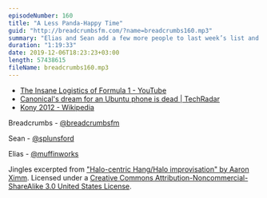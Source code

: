 ```yaml
---
episodeNumber: 160
title: "A Less Panda-Happy Time"
guid: "http://breadcrumbsfm.com/?name=breadcrumbs160.mp3"
summary: "Elias and Sean add a few more people to last week’s list and then take a step back to look at what the public consciousness is and how it works."
duration: "1:19:33"
date: 2019-12-06T18:23:23+03:00
length: 57438615
fileName: breadcrumbs160.mp3
---
```


- [The Insane Logistics of Formula 1 - YouTube](https://www.youtube.com/watch?v=6OLVFa8YRfM&feature=share)
- [Canonical's dream for an Ubuntu phone is dead | TechRadar](https://www.techradar.com/news/canonicals-dream-for-an-ubuntu-phone-is-dead)
- [Kony 2012 - Wikipedia](https://en.wikipedia.org/wiki/Kony_2012?wprov=sfti1)

Breadcrumbs - [@breadcrumbsfm](https://twitter.com/breadcrumbsfm)

Sean - [@splunsford](https://twitter.com/splunsford)

Elias - [@muffinworks](https://twitter.com/muffinworks)

Jingles excerpted from ["Halo-centric Hang/Halo improvisation" by Aaron Ximm](http://freemusicarchive.org/music/aaron_ximm/handpans_and_the_hang/). Licensed under a [Creative Commons Attribution-Noncommercial-ShareAlike 3.0 United States License](http://creativecommons.org/licenses/by-nc-sa/3.0/us/).